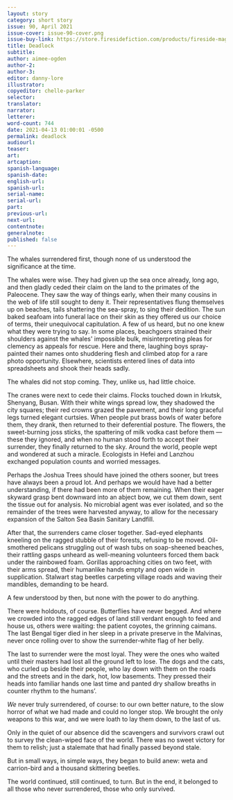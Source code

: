 ```yaml
---
layout: story
category: short story
issue: 90, April 2021
issue-cover: issue-90-cover.png
issue-buy-link: https://store.firesidefiction.com/products/fireside-magazine-issue-90-april-2021
title: Deadlock
subtitle:
author: aimee-ogden
author-2:
author-3:
editor: danny-lore
illustrator:
copyeditor: chelle-parker
selector:
translator:
narrator:
letterer:
word-count: 744
date: 2021-04-13 01:00:01 -0500
permalink: deadlock
audiourl:
teaser:
art:
artcaption:
spanish-language:
spanish-date:
english-url:
spanish-url:
serial-name:
serial-url:
part:
previous-url:
next-url:
contentnote:
generalnote:
published: false
---
```


The whales surrendered first, though none of us understood the significance at the time.

The whales were wise. They had given up the sea once already, long ago, and then gladly ceded their claim on the land to the primates of the Paleocene. They saw the way of things early, when their many cousins in the web of life still sought to deny it. Their representatives flung themselves up on beaches, tails shattering the sea-spray, to sing their dedition. The sun baked seafoam into funeral lace on their skin as they offered us our choice of terms, their unequivocal capitulation. A few of us heard, but no one knew what they were trying to say. In some places, beachgoers strained their shoulders against the whales' impossible bulk, misinterpreting pleas for clemency as appeals for rescue. Here and there, laughing boys spray-painted their names onto shuddering flesh and climbed atop for a rare photo opportunity. Elsewhere, scientists entered lines of data into spreadsheets and shook their heads sadly.

The whales did not stop coming. They, unlike us, had little choice.

The cranes were next to cede their claims. Flocks touched down in Irkutsk, Shenyang, Busan. With their white wings spread low, they shadowed the city squares; their red crowns grazed the pavement, and their long graceful legs turned elegant curtsies. When people put brass bowls of water before them, they drank, then returned to their deferential posture. The flowers, the sweet-burning joss sticks, the spattering of milk vodka cast before them — these they ignored, and when no human stood forth to accept their surrender, they finally returned to the sky. Around the world, people wept and wondered at such a miracle. Ecologists in Hefei and Lanzhou exchanged population counts and worried messages.

Perhaps the Joshua Trees should have joined the others sooner, but trees have always been a proud lot. And perhaps we would have had a better understanding, if there had been more of them remaining. When their eager skyward grasp bent downward into an abject bow, we cut them down, sent the tissue out for analysis. No microbial agent was ever isolated, and so the remainder of the trees were harvested anyway, to allow for the necessary expansion of the Salton Sea Basin Sanitary Landfill.

After that, the surrenders came closer together. Sad-eyed elephants kneeling on the ragged stubble of their forests, refusing to be moved. Oil-smothered pelicans struggling out of wash tubs on soap-sheened beaches, their rattling gasps unheard as well-meaning volunteers forced them back under the rainbowed foam. Gorillas approaching cities on two feet, with their arms spread, their humanlike hands empty and open wide in supplication. Stalwart stag beetles carpeting village roads and waving their mandibles, demanding to be heard.

A few understood by then, but none with the power to do anything.

There were holdouts, of course. Butterflies have never begged. And where we crowded into the ragged edges of land still verdant enough to feed and house us, others were waiting: the patient coyotes, the grinning caimans. The last Bengal tiger died in her sleep in a private preserve in the Malvinas, never once rolling over to show the surrender-white flag of her belly.

The last to surrender were the most loyal. They were the ones who waited until their masters had lost all the ground left to lose. The dogs and the cats, who curled up beside their people, who lay down with them on the roads and the streets and in the dark, hot, low basements. They pressed their heads into familiar hands one last time and panted dry shallow breaths in counter rhythm to the humans’.

_We_ never truly surrendered, of course: to our own better nature, to the slow horror of what we had made and could no longer stop. We brought the only weapons to this war, and we were loath to lay them down, to the last of us.

Only in the quiet of our absence did the scavengers and survivors crawl out to survey the clean-wiped face of the world. There was no sweet victory for them to relish; just a stalemate that had finally passed beyond stale.

But in small ways, in simple ways, they began to build anew: weta and carrion-bird and a thousand skittering beetles.

The world continued, still continued, to turn. But in the end, it belonged to all those who never surrendered, those who only survived.
